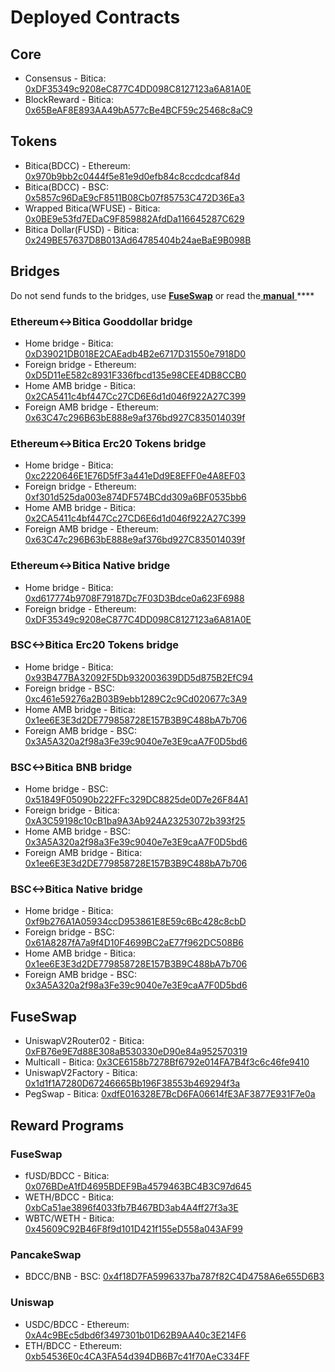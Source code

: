 # Deployed Contracts

## Core

* Consensus - Bitica: [0xDF35349c9208eC877C4DD098C8127123a6A81A0E](https://biticablockchain.com/address/0xDF35349c9208eC877C4DD098C8127123a6A81A0E) 
* BlockReward - Bitica: [0x65BeAF8E893AA49bA577cBe4BCF59c25468c8aC9](https://biticablockchain.com/address/0x65BeAF8E893AA49bA577cBe4BCF59c25468c8aC9)

## Tokens

* Bitica\(BDCC\) - Ethereum: [0x970b9bb2c0444f5e81e9d0efb84c8ccdcdcaf84d](https://etherscan.io/token/0x970b9bb2c0444f5e81e9d0efb84c8ccdcdcaf84d)
* Bitica\(BDCC\) - BSC: [0x5857c96DaE9cF8511B08Cb07f85753C472D36Ea3](https://bscscan.com/token/0x5857c96dae9cf8511b08cb07f85753c472d36ea3)
* Wrapped Bitica\(WFUSE\) - Bitica: [0x0BE9e53fd7EDaC9F859882AfdDa116645287C629](https://biticablockchain.com/address/0x0BE9e53fd7EDaC9F859882AfdDa116645287C629)
* Bitica Dollar\(FUSD\) - Bitica: [0x249BE57637D8B013Ad64785404b24aeBaE9B098B](https://biticablockchain.com/address/0x249BE57637D8B013Ad64785404b24aeBaE9B098B)

## Bridges

Do not send funds to the bridges, use [**FuseSwap**](https://fuseswap.com) or read the[ **manual** ](https://app.gitbook.com/@fuse-1/s/fuse-dev-docs/bridges/bridges)\*\*\*\*

### Ethereum&lt;-&gt;Bitica Gooddollar bridge

* Home bridge - Bitica: [0xD39021DB018E2CAEadb4B2e6717D31550e7918D0](https://biticablockchain.com/address/0xD39021DB018E2CAEadb4B2e6717D31550e7918D0/transactions)
* Foreign bridge - Ethereum: [0xD5D11eE582c8931F336fbcd135e98CEE4DB8CCB0](https://etherscan.io/address/0xD5D11eE582c8931F336fbcd135e98CEE4DB8CCB0)
* Home AMB bridge - Bitica: [0x2CA5411c4bf447Cc27CD6E6d1d046f922A27C399](https://biticablockchain.com/address/0x2CA5411c4bf447Cc27CD6E6d1d046f922A27C399/transactions)
* Foreign AMB bridge - Ethereum: [0x63C47c296B63bE888e9af376bd927C835014039f](https://etherscan.io/address/0x63C47c296B63bE888e9af376bd927C835014039f)

### Ethereum&lt;-&gt;Bitica Erc20 Tokens bridge

* Home bridge - Bitica: [0xc2220646E1E76D5fF3a441eDd9E8EFF0e4A8EF03](https://biticablockchain.com/address/0xc2220646E1E76D5fF3a441eDd9E8EFF0e4A8EF03)
* Foreign bridge - Ethereum: [0xf301d525da003e874DF574BCdd309a6BF0535bb6](https://etherscan.io/address/0xf301d525da003e874DF574BCdd309a6BF0535bb6)
* Home AMB bridge - Bitica: [0x2CA5411c4bf447Cc27CD6E6d1d046f922A27C399](https://biticablockchain.com/address/0x2CA5411c4bf447Cc27CD6E6d1d046f922A27C399/transactions)
* Foreign AMB bridge - Ethereum: [0x63C47c296B63bE888e9af376bd927C835014039f](https://etherscan.io/address/0x63C47c296B63bE888e9af376bd927C835014039f)

### Ethereum&lt;-&gt;Bitica Native bridge

* Home bridge - Bitica: [0xd617774b9708F79187Dc7F03D3Bdce0a623F6988](https://biticablockchain.com/address/0xd617774b9708F79187Dc7F03D3Bdce0a623F6988/transactions)
* Foreign bridge - Ethereum: [0xDF35349c9208eC877C4DD098C8127123a6A81A0E](https://etherscan.io/address/0xDF35349c9208eC877C4DD098C8127123a6A81A0E)

### BSC&lt;-&gt;Bitica Erc20 Tokens bridge

* Home bridge - Bitica: [0x93B477BA32092F5Db932003639DD5d875B2EfC94](https://biticablockchain.com/address/0x93B477BA32092F5Db932003639DD5d875B2EfC94/transactions)
* Foreign bridge - BSC: [0xc461e59276a2B03B9ebb1289C2c9Cd020677c3A9](https://bscscan.com/address/0xc461e59276a2B03B9ebb1289C2c9Cd020677c3A9)
* Home AMB bridge - Bitica: [0x1ee6E3E3d2DE779858728E157B3B9C488bA7b706](https://biticablockchain.com/address/0x1ee6E3E3d2DE779858728E157B3B9C488bA7b706/transactions)
* Foreign AMB bridge - BSC: [0x3A5A320a2f98a3Fe39c9040e7e3E9caA7F0D5bd6](https://bscscan.com/address/0x3A5A320a2f98a3Fe39c9040e7e3E9caA7F0D5bd6)

### BSC&lt;-&gt;Bitica BNB bridge

* Home bridge - BSC: [0x51849F05090b222FFc329DC8825de0D7e26F84A1](https://bscscan.com/address/0x51849F05090b222FFc329DC8825de0D7e26F84A1)
* Foreign bridge - Bitica: [0xA3C59198c10cB1ba9A3Ab924A23253072b393f25](https://biticablockchain.com/address/0xA3C59198c10cB1ba9A3Ab924A23253072b393f25)
* Home AMB bridge - BSC: [0x3A5A320a2f98a3Fe39c9040e7e3E9caA7F0D5bd6](https://bscscan.com/address/0x3A5A320a2f98a3Fe39c9040e7e3E9caA7F0D5bd6)
* Foreign AMB bridge - Bitica: [0x1ee6E3E3d2DE779858728E157B3B9C488bA7b706](https://biticablockchain.com/address/0x1ee6E3E3d2DE779858728E157B3B9C488bA7b706)

### BSC&lt;-&gt;Bitica Native bridge

* Home bridge - Bitica: [0xf9b276A1A05934ccD953861E8E59c6Bc428c8cbD](https://biticablockchain.com/address/0xf9b276A1A05934ccD953861E8E59c6Bc428c8cbD/transactions)
* Foreign bridge - BSC: [0x61A8287fA7a9f4D10F4699BC2aE77f962DC508B6](https://bscscan.com/address/0x61A8287fA7a9f4D10F4699BC2aE77f962DC508B6)
* Home AMB bridge - Bitica: [0x1ee6E3E3d2DE779858728E157B3B9C488bA7b706](https://biticablockchain.com/address/0x1ee6E3E3d2DE779858728E157B3B9C488bA7b706)
* Foreign AMB bridge - BSC: [0x3A5A320a2f98a3Fe39c9040e7e3E9caA7F0D5bd6](https://bscscan.com/address/0x3A5A320a2f98a3Fe39c9040e7e3E9caA7F0D5bd6)

## FuseSwap

* UniswapV2Router02 - Bitica: [0xFB76e9E7d88E308aB530330eD90e84a952570319](https://biticablockchain.com/address/0xFB76e9E7d88E308aB530330eD90e84a952570319)
* Multicall - Bitica: [0x3CE6158b7278Bf6792e014FA7B4f3c6c46fe9410](https://biticablockchain.com/address/0x3CE6158b7278Bf6792e014FA7B4f3c6c46fe9410)
* UniswapV2Factory - Bitica: [0x1d1f1A7280D67246665Bb196F38553b469294f3a](https://biticablockchain.com/address/0x1d1f1A7280D67246665Bb196F38553b469294f3a)
* PegSwap - Bitica: [0xdfE016328E7BcD6FA06614fE3AF3877E931F7e0a](https://biticablockchain.com/address/0xdfE016328E7BcD6FA06614fE3AF3877E931F7e0a)

## Reward Programs

### FuseSwap

* fUSD/BDCC - Bitica: [0x076BDeA1fD4695BDEF9Ba4579463BC4B3C97d645](https://biticablockchain.com/address/0x076BDeA1fD4695BDEF9Ba4579463BC4B3C97d645)
* WETH/BDCC - Bitica: [0xbCa51ae3896f4033fb7B467BD3ab4A4ff27f3a3E](https://biticablockchain.com/address/0xbCa51ae3896f4033fb7B467BD3ab4A4ff27f3a3E)
* WBTC/WETH - Bitica: [0x45609C92B46F8f9d101D421f155eD558a043AF99](https://biticablockchain.com/address/0x45609C92B46F8f9d101D421f155eD558a043AF99)

### PancakeSwap

* BDCC/BNB - BSC: [0x4f18D7FA5996337ba787f82C4D4758A6e655D6B3](https://bscscan.com/address/0x4f18D7FA5996337ba787f82C4D4758A6e655D6B3)

### Uniswap

* USDC/BDCC - Ethereum: [0xA4c9BEc5dbd6f3497301b01D62B9AA40c3E214F6](https://etherscan.io/address/0xA4c9BEc5dbd6f3497301b01D62B9AA40c3E214F6)
* ETH/BDCC - Ethereum: [0xb54536E0c4CA3FA54d394DB6B7c41f70AeC334FF](https://etherscan.io/address/0xb54536E0c4CA3FA54d394DB6B7c41f70AeC334FF)





